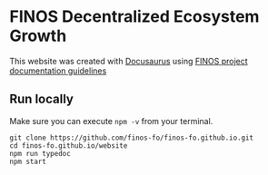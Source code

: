 # FINOS Decentralized Ecosystem Growth

This website was created with [Docusaurus](https://docusaurus.io/) using [FINOS project documentation guidelines](https://finosfoundation.atlassian.net/wiki/spaces/FDX/pages/844759075/Using+Docusaurus)

## Run locally

Make sure you can execute `npm -v` from your terminal.

```
git clone https://github.com/finos-fo/finos-fo.github.io.git
cd finos-fo.github.io/website
npm run typedoc
npm start
```
